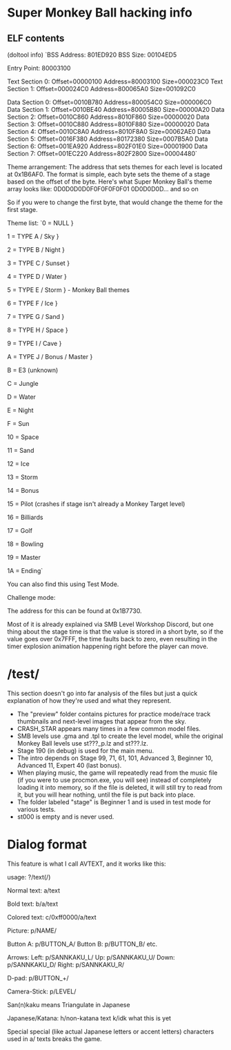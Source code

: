 # Super Monkey Ball hacking info

## ELF contents

(doltool info)
`BSS Address:      801ED920
BSS Size:         00104ED5

Entry Point:      80003100

Text Section  0:  Offset=00000100  Address=80003100  Size=000023C0
Text Section  1:  Offset=000024C0  Address=800065A0  Size=001092C0

Data Section  0:  Offset=0010B780  Address=800054C0  Size=000006C0
Data Section  1:  Offset=0010BE40  Address=80005B80  Size=00000A20
Data Section  2:  Offset=0010C860  Address=8010F860  Size=00000020
Data Section  3:  Offset=0010C880  Address=8010F880  Size=00000020
Data Section  4:  Offset=0010C8A0  Address=8010F8A0  Size=00062AE0
Data Section  5:  Offset=0016F380  Address=80172380  Size=0007B5A0
Data Section  6:  Offset=001EA920  Address=802F01E0  Size=00001900
Data Section  7:  Offset=001EC220  Address=802F2800  Size=00004480`

Theme arrangement:
The address that sets themes for each level is located at 0x1B6AF0.
The format is simple, each byte sets the theme of a stage based
on the offset of the byte. Here's what Super Monkey Ball's theme
array looks like:
0D0D0D0D0F0F0F0F0F01
0D0D0D0D... and so on

So if you were to change the first byte,
that would change the theme for the first stage.

Theme list:
`0 = NULL                    }

1 = TYPE A / Sky             }

2 = TYPE B / Night           }

3 = TYPE C / Sunset          }

4 = TYPE D / Water           }

5 = TYPE E / Storm           } - Monkey Ball themes

6 = TYPE F / Ice             }

7 = TYPE G / Sand            }

8 = TYPE H / Space           }

9 = TYPE I / Cave            }

A = TYPE J / Bonus / Master  }

B = E3 (unknown)

C = Jungle

D = Water

E = Night

F = Sun

10 = Space

11 = Sand

12 = Ice

13 = Storm

14 = Bonus

15 = Pilot (crashes if stage isn't already a Monkey Target level)

16 = Billiards

17 = Golf

18 = Bowling

19 = Master

1A = Ending`

You can also find this using Test Mode.

Challenge mode:

The address for this can be found at 0x1B7730.

Most of it is already explained via SMB Level Workshop Discord,
but one thing about the stage time is that the value is stored in
a short byte, so if the value goes over 0x7FFF, the time faults
back to zero, even resulting in the timer explosion animation
happening right before the player can move.

# /test/

This section doesn't go into far analysis
of the files but just a quick explanation of how
they're used and what they represent.

- The "preview" folder contains pictures for practice mode/race
track thumbnails and next-level images that appear from the sky.
- CRASH_STAR appears many times in a few common model files.
- SMB levels use .gma and .tpl to create the level model, while
the original Monkey Ball levels use st???_p.lz and st???.lz.
- Stage 190 (in debug) is used for the main menu.
- The intro depends on Stage 99, 71, 61, 101, Advanced 3, Beginner 10,
Advanced 11, Expert 40 (last bonus).
- When playing music, the game will repeatedly read from the music file
(if you were to use procmon.exe, you will see) instead of completely
loading it into memory, so if the file is deleted, it will still try
to read from it, but you will hear nothing, until the file is put back
into place.
- The folder labeled "stage" is Beginner 1 and is used in
test mode for various tests.
- st000 is empty and is never used.

# Dialog format

This feature is what I call AVTEXT, and it works like this:

usage:
?/text(/)

Normal text:
a/text

Bold text:
b/a/text

Colored text:
c/0xff0000/a/text

Picture:
p/NAME/

Button A: p/BUTTON_A/
Button B: p/BUTTON_B/
etc.

Arrows:
Left: p/SANNKAKU_L/
Up: p/SANNKAKU_U/
Down: p/SANNKAKU_D/
Right: p/SANNKAKU_R/

D-pad: p/BUTTON_+/

Camera-Stick: p/LEVEL/

San(n)kaku means Triangulate in Japanese

Japanese/Katana:
h/non-katana text
k/idk what this is yet

Special special (like actual Japanese letters or accent letters)
characters used in a/ texts breaks the game.
